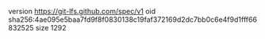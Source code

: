 version https://git-lfs.github.com/spec/v1
oid sha256:4ae095e5baa7fd9f8f0830138c19faf372169d2dc7bb0c6e4f9d1fff66832525
size 1292
